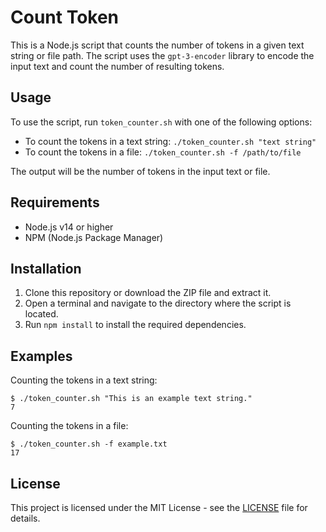 # Count Token

This is a Node.js script that counts the number of tokens in a given text string or file path. The script uses the `gpt-3-encoder` library to encode the input text and count the number of resulting tokens.

## Usage

To use the script, run `token_counter.sh` with one of the following options:

- To count the tokens in a text string: `./token_counter.sh "text string"`
- To count the tokens in a file: `./token_counter.sh -f /path/to/file`

The output will be the number of tokens in the input text or file.

## Requirements

- Node.js v14 or higher
- NPM (Node.js Package Manager)

## Installation

1. Clone this repository or download the ZIP file and extract it.
2. Open a terminal and navigate to the directory where the script is located.
3. Run `npm install` to install the required dependencies.

## Examples

Counting the tokens in a text string:

```
$ ./token_counter.sh "This is an example text string."
7
```

Counting the tokens in a file:

```
$ ./token_counter.sh -f example.txt
17
```

## License

This project is licensed under the MIT License - see the [LICENSE](./LICENSE) file for details.
